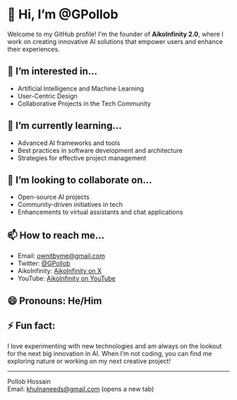 # 👋 Hi, I’m @GPollob

Welcome to my GitHub profile! I'm the founder of **AikoInfinity 2.0**, where I work on creating innovative AI solutions that empower users and enhance their experiences.

## 👀 I’m interested in...
- Artificial Intelligence and Machine Learning
- User-Centric Design
- Collaborative Projects in the Tech Community

## 🌱 I’m currently learning...
- Advanced AI frameworks and tools
- Best practices in software development and architecture
- Strategies for effective project management

## 💞️ I’m looking to collaborate on...
- Open-source AI projects
- Community-driven initiatives in tech
- Enhancements to virtual assistants and chat applications

## 📫 How to reach me...
- Email: [ownitbyme@gmail.com](mailto:ownitbyme@gmail.com)
- Twitter: [@GPollob](https://twitter.com/GPollob)
- AikoInfinity: [AikoInfinity on X](https://x.com/aikoinfinity)
- YouTube: [AikoInfinity on YouTube](https://www.youtube.com/@Aikoinfinity)

## 😄 Pronouns: He/Him

## ⚡ Fun fact:
I love experimenting with new technologies and am always on the lookout for the next big innovation in AI. When I’m not coding, you can find me exploring nature or working on my next creative project!

---

Pollob Hossain  
Email: [khulnaneeds@gmail.com](mailto:khulnaneeds@gmail.com) (opens a new tab)

<!---
GPollob/GPollob is a ✨ special ✨ repository because its `README.md` (this file) appears on your GitHub profile.
You can click the Preview link to take a look at your changes.
--->
